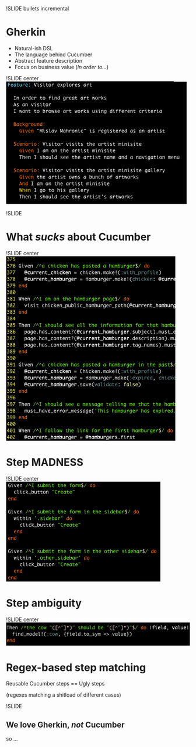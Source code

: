 !SLIDE bullets incremental
# Gherkin #
* Natural-ish DSL
* The language behind Cucumber
* Abstract feature description
* Focus on business value (*In order to...*)

!SLIDE center
![Gherkin](gherkin.png)

!SLIDE

# What *sucks* about Cucumber #

!SLIDE center
![Step madness](step_madness.png)
# Step MADNESS #

!SLIDE center
![Step ambiguity](step_ambiguity.png)
# Step ambiguity #

!SLIDE center
![Regex ](regex.png)
# Regex-based step matching #
Reusable Cucumber steps == Ugly steps

(regexes matching a shitload of different cases)

!SLIDE
## We love Gherkin, *not* Cucumber ##
so ...
